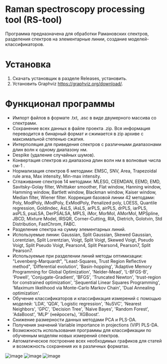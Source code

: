 # Raman spectroscopy processing tool (RS-tool)
Программа предназначена для обработки Рамановских спектров, разделения спектров на элементарные линии, создание моделей-классификаторов.

# Установка
1. Скачать установщик в разделе Releases, установить.
2. Установить Graphviz https://graphviz.org/download/.

# Функционал программы
- Импорт файлов в формате .txt, .asc в виде двумерного массива со спектрами.
- Сохранение всех данных в файле проекта .zip. Вся информация переводится в бинарный формат и сжимается в zip архиве с максимальной степенью сжатия.
- Интерполяция для приведения спектров с различными диапазонами длин волн к одному диапазону нм.
- Despike (удаление случайных шумов).
- Конвертация спектров из диапазона длин волн нм в волновые числа см-1 .
- Нормализация спектров 6 методами: EMSC, SNV, Area, Trapezoidal rule area, Max intensity, Min-max intensity.
- Сглаживание спектров 14 методами: MLESG, CEEMDAN, EEMD, EMD, Savitsky-Golay filter, Whittaker smoother, Flat window, Hanning window, Hamming window, Bartlett window, Blackman window, Kaiser window, Median filter, Wiener filter.
Коррекция базовой линии 42 методами: Poly, ModPoly, iModPoly, ExModPoly, Penalized poly, LOESS, Quantile regression, Goldindec, AsLS, iAsLS, arPLS, airPLS, drPLS, iarPLS, asPLS, psaLSA, DerPSALSA, MPLS, iMor, MorMol, AMorMol, MPSpline, JBCD, Mixture Model, IRSQR, Corner-Cutting, RIA, Dietrich, Golotvin, Std Distribution, FastChrom, FABC.
- Разделение спектра на сумму элементарных линий. 
- Используемые линии: Gaussian, Split Gaussian, Skewed Gaussian, Lorentzian, Split Lorentzian, Voigt, Split Voigt, Skewed Voigt, Pseudo Voigt, Split Pseudo Voigt, Pearson4, Split Pearson4, Pearson7, Split Pearson7.
- Используемые при разделении линий методы оптимизации: "Levenberg-Marquardt",  "Least-Squares, Trust Region Reflective method", 'Differential evolution', 'Basin-hopping', 'Adaptive Memory Programming for Global Optimization', 'Nelder-Mead', 'L-BFGS-B', 'Powell', 'Conjugate-Gradient', 'BFGS', 'Truncated Newton', 'trust-region for constrained optimization', 'Sequential Linear Squares Programming', 'Maximum likelihood via Monte-Carlo Markov Chain', 'Dual Annealing optimization'.
- Обучение классификаторов и классификация измерений с помощью моделей: 'LDA', 'QDA', 'Logistic regression', 'NuSVC', 'Nearest Neighbors', 'GPC', 'Decision Tree', 'Naive Bayes', 'Random Forest', 'AdaBoost', 'MLP' (нейросеть), 'XGBoost'.
- Снижение размерности данных методами PCA и PLS-DA.
- Получения значений Variable importance in projections (VIP) PLS-DA.
- Возможность использования программы для классификации по обученным моделям новых измерений спектров.
- Автоматическое построение всех необходимых графиков для статей и возможность сохранения их в различных форматах.

![image](https://github.com/DarkMatro/RS-tool/assets/113565324/eda859df-511d-476e-9ec8-b3dbe1be4141)
![image](https://github.com/DarkMatro/RS-tool/assets/113565324/f786b8ed-c484-4dfa-bd58-713cee2e2512)
![image](https://github.com/DarkMatro/RS-tool/assets/113565324/3939ec60-07e7-42b4-b1f3-4053262baf4c)

